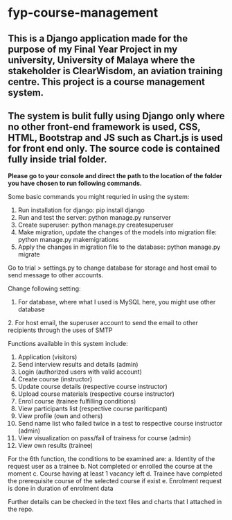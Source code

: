# fyp-course-management
## This is a Django application made for the purpose of my Final Year Project in my university, University of Malaya where the stakeholder is ClearWisdom, an aviation training centre. This project is a course management system. 

## The system is bulit fully using Django only where no other front-end framework is used, CSS, HTML, Bootstrap and JS such as Chart.js is used for front end only. The source code is contained fully inside trial folder.  

**Please go to your console and direct the path to the location of the folder you have chosen to run following commands.**

Some basic commands you might requried in using the system:
1. Run installation for django: pip install django
2. Run and test the server: python manage.py runserver
3. Create superuser: python manage.py createsuperuser
4. Make migration, update the changes of the models into migration file: python manage.py makemigrations
5. Apply the changes in migration file to the database: python manage.py migrate

Go to trial > settings.py to change database for storage and host email to send message to other accounts.

Change following setting:
1. For database, where what I used is MySQL here, you might use other database
<picture>
  <source media="(prefers-color-scheme: dark)" srcset="https://github.com/YeongLIM99/fyp-course-management/blob/main/Images/Database.PNG">
</picture>
2. For host email, the superuser account to send the email to other recipients through the uses of SMTP
<picture>
  <source media="(prefers-color-scheme: dark)" srcset="https://github.com/YeongLIM99/fyp-course-management/blob/main/Images/Email.PNG">
</picture>

Functions available in this system include:
1. Application (visitors)
2. Send interview results and details (admin)
3. Login (authorized users with valid account)
4. Create course (instructor)
5. Update course details (respective course instructor)
6. Upload course materials (respective course instructor)
7. Enrol course (trainee fulfilling conditions)
8. View participants list (respective course pariticpant)
8. View profile (own and others)
9. Send name list who failed twice in a test to respective course instructor (admin)
10. View visualization on pass/fail of trainess for course (admin)
11. View own results (trainee)

For the 6th function, the conditions to be examined are:
a. Identity of the request user as a trainee
b. Not completed or enrolled the course at the moment
c. Course having at least 1 vacancy left
d. Trainee have completed the prerequisite course of the selected course if exist
e. Enrolment request is done in duration of enrolment data

Further details can be checked in the text files and charts that I attached in the repo. 

